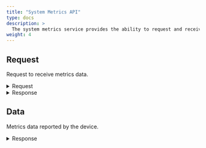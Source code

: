 ```yaml
---
title: "System Metrics API"
type: docs
description: >
  The system metrics service provides the ability to request and receive metrics data.
weight: 4
---
```


## **Request**
Request to receive metrics data.

<details>
  <summary>Request</summary>

**Hono Command:** `command//<name>:<namespace>:edge:containers/req//request`

**Ditto Message:**

> | Name | Value | Description |
> | - | - | - |
> | topic | `<name>/<namespace>/things/live/messages/request` | Information about the affected Thing and the type of operation |
> | path | `/features/Metrics/inbox/messages/request` | A path to the `Metrics` Feature, it's message channel, and `request` command |
> | **Headers** | | Additional headers |
> | response-required | true/false | If response is required |
> | content-type | `application/json` | The content type |
> | correlation-id | container UUID | Used for correlating protocol messages, the same correlation-id as the sent back response message |
> | **Value** | | |
> | frequency | | Time interval of how often the metrics data will be published as duration string (e.g. 5s) |
> | ***filter*** | | Filter defines the type of metric data to be reported |
> | id | | An array of identifiers whose metric data to be reported, supported are: `cpu.utilization`, `memory.utilization`, `memory.total`, `memory.used`, `io.readBytes`, `io.writeBytes`, `net.readBytes`, `net.writeBytes`, `pids` |
> | originator | | Metrics data originator |
> 

<br>

**Example** : Request metrics data with specified filter and frequency.

**Topic:** `command//edge:device/req//request`
```json
{
	"topic":"edge/device/things/live/messages/request",
	"headers":{
		"response-required":true,
		"content-type":"application/json",
		"correlation-id":"<UUID>"
	},
	"path":"/features/Metrics/inbox/messages/request",
	"value":{
		"filter":[
			{
				"id":["io.*","cpu.*","memory.*"],
				"originator":"SYSTEM"
			}
		],
		"frequency":"5s"
	}
}
```
</details>

<details>
  <summary>Response</summary>

**Hono Command** : `command//<name>:<namespace>:edge:containers/res//request`

**Ditto Message:**

> | Name | Value | Description |
> | - | - | - |
> | topic | `<name>/<namespace>/things/live/messages/request` | Information about the affected Thing and the type of operation |
> | path | `/features/Metrics/outbox/messages/request` | A path to the `Metrics` Feature, it's message channel, and `request` command |
> | **Headers** | | Additional headers |
> | content-type | `application/json` | The content type |
> | correlation-id | \<UUID\> | The same correlation id as the request message |
> | **Status** | | Status of the operation request the metrics data |

<br>

**Example** : Successful response of a `request` metrics message.

**Topic:** `command//edge:device/res//request``
```json
{
	"topic":"edge/device/things/live/messages/request",
	"headers":{
		"content-type":"application/json",
		"correlation-id":"<UUID>"
	},
	"path":"/features/Metrics/outbox/messages/request",
	"status": 204
}
```
</details>

## **Data**
Metrics data reported by the device.

<details>
  <summary>Response</summary>

**Hono Command** : `command//<name>:<namespace>:edge:containers/res//data`

**Ditto Message:**

> | Name | Value | Description |
> | - | - | - |
> | topic | `<name>/<namespace>/things/live/messages/data` | Information about the affected Thing and the type of operation |
> | path | `/features/Metrics/outbox/messages/data` |  A path to the `Metrics` Feature, it's message channel, and metrics data |
> | **Headers** | | Additional headers |
> | content-type | `application/json` | The content type |
> | **Value** | | The value of the received data from the device in json format |
> | timestamp | | The timestamp in ms when this measure data is published |
> | ***shapshot*** | | All the measurements collected at a concrete time per originator
> | originator | | The originator for whose metric data to be reported |
> | **measurements** | | An array of measurements identifier and value for originator |
> | id | | The identifier whose metric data to be reported, supported are: cpu.utilization, cpu.load1, cpu.load5, cpu.load15, memory.utilization, memory.total, memory.available, memory.used, io.readBytes, io.writeBytes |
> | value | | The measured value per metric ID |

<br>

**Example** : Metrics data from the device.

**Topic:** `command//edge:device/res//data``
```json
{
	"topic":"edge/device/things/live/messages/data",
	"headers":{
		"content-type":"application/json",
	},
	"path":"/features/Metrics/outbox/messages/data",
	"value":{
		"snapshot":[
			{
				"originator":"SYSTEM",
				"measurements":[
					{
						"id":"cpu.utilization",
						"value":1.1555555555484411
					},
					{
						"id":"cpu.load1",
						"value":0.17
					},
					{
						"id":"cpu.load5",
						"value":0.27
					},
					{
						"id":"cpu.load15",
						"value":0.24
					},
					{
						"id":"memory.total",
						"value":10371616768
					},
					{
						"id":"memory.available",
						"value":5281644544
					},
					{
						"id":"memory.used",
						"value":4563206144
					},
					{
						"id":"memory.utilization",
						"value":43.99705702662538
					}
				]
			}
		],
		"timestamp":1234567890
	}
}
```
</details>

